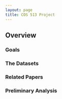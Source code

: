 ```yaml
---
layout: page
title: COS 513 Project
---
```



<!-- example of the message class
<p class="message">
  My name is Kiran Vodrahalli. 
</p>
-->

## Overview

### Goals

### The Datasets

### Related Papers

### Preliminary Analysis
